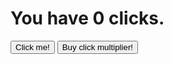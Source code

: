 <html>
<head>
</head>
<body>
  <h1>You have <span id="clicks">0</span> clicks.</h1>
  <button type="button" onclick="addClicks(1)">Click me!</button>
  <button type="button" onclick="addMultiplier(1)">Buy click multiplier!</button>
  <script>
    var clicks = 0;
    
    function addClicks(amount) {
      clicks = clicks + amount;
      document.getElementById("clicks").innerHTML = clicks;
   }
  </script>
</body>
</html>
